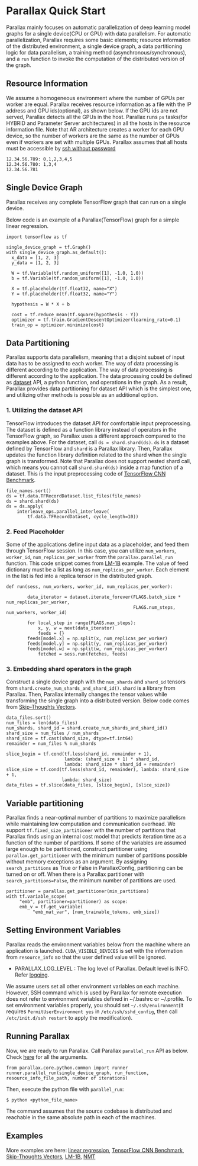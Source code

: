 # Parallax Quick Start
Parallax mainly focuses on automatic parallelization of deep learning model graphs for a single device(CPU or GPU) with data parallelism. For automatic parallelization, Parallax requires some basic elements; resource information of the distributed environment, a single device graph, a data partitioning logic for data parallelism, a training method (asynchronous/synchronous), and a `run` function to invoke the computation of the distributed version of the graph.

## Resource Information
We assume a homogeneous environment where the number of GPUs per worker are equal. Parallax receives resource information as a file with the IP address and GPU ids(optional), as shown below. If the GPU ids are not served, Parallax detects all the GPUs in the host. Parallax runs `ps` tasks(for HYBRID and Parameter Server architectures) in all the hosts in the resource information file.
Note that AR architecture creates a worker for each GPU device, so the number of workers are the same as the number of GPUs even if workers are set with multiple GPUs. Parallax assumes that all hosts must be accessible by [ssh without password](http://www.linuxproblem.org/art_9.html)
```shell
12.34.56.789: 0,1,2,3,4,5
12.34.56.780: 1,3,4
12.34.56.781
```

## Single Device Graph
Parallax receives any complete TensorFlow graph that can run on a single device.

Below code is an example of a Parallax(TensorFlow) graph for a simple linear regression.
```shell
import tensorflow as tf

single_device_graph = tf.Graph()
with single_device_graph.as_default():
  x_data = [1, 2, 3]
  y_data = [1, 2, 3]

  W = tf.Variable(tf.random_uniform([1], -1.0, 1.0))
  b = tf.Variable(tf.random_uniform([1], -1.0, 1.0))

  X = tf.placeholder(tf.float32, name="X")
  Y = tf.placeholder(tf.float32, name="Y")

  hypothesis = W * X + b

  cost = tf.reduce_mean(tf.square(hypothesis - Y))
  optimizer = tf.train.GradientDescentOptimizer(learning_rate=0.1)
  train_op = optimizer.minimize(cost)
```

## Data Partitioning
Parallax supports data parallelism, meaning that a disjoint subset of input data has to be assigned to each worker. The way of data processing is different according to the application. The way of data processing is different according to the application. The data processing could be defined as [dataset](https://www.tensorflow.org/api_docs/python/tf/data/Dataset) API, a python function, and operations in the graph. As a result, Parallax provides data partitioning for dataset API which is the simplest one, and utilizing other methods is possible as an additional option.

### 1. Utilizing the dataset API
TensorFlow introduces the dataset API for comfortable input preprocessing. The dataset is defined as a function library instead of operators in the TensorFlow graph, so Parallax uses a different approach compared to the examples above.
For the dataset, call `ds = shard.shard(ds)`. `ds` is a dataset defined by TensorFlow and `shard` is a Parallax library. Then, Parallax updates the function library definition related to the shard when the single graph is transformed. Note that Parallax does not support nested shard call, which means you cannot call `shard.shard(ds)` inside a map function of a dataset.
This is the input preprocessing code of [TensorFlow CNN Benchmark](https://github.com/snuspl/parallax/blob/master/parallax/parallax/examples/tf_cnn_benchmarks/preprocessing.py).
```shell
file_names.sort()
ds = tf.data.TFRecordDataset.list_files(file_names)
ds = shard.shard(ds)
ds = ds.apply(
    interleave_ops.parallel_interleave(
        tf.data.TFRecordDataset, cycle_length=10))
```

### 2. Feed Placeholder
Some of the applications define input data as a placeholder, and feed them through TensorFlow session. In this case, you can utilize `num_workers`, `worker_id`, `num_replicas_per_worker` from the `parallax.parallel_run` function. This code snippet comes from [LM-1B](https://github.com/snuspl/parallax/blob/master/parallax/parallax/examples/lm1b/lm1b_distributed_driver.py) example.
The value of feed dictionary must be a list as long as `num_replicas_per_worker`. Each element in the list is fed into a replica tensor in the distributed graph.

```shell
def run(sess, num_workers, worker_id, num_replicas_per_worker):

        data_iterator = dataset.iterate_forever(FLAGS.batch_size * num_replicas_per_worker,
                                                FLAGS.num_steps, num_workers, worker_id)

        for local_step in range(FLAGS.max_steps):
            x, y, w = next(data_iterator)
            feeds = {}
	    feeds[model.x] = np.split(x, num_replicas_per_worker)
	    feeds[model.y] = np.split(y, num_replicas_per_worker)
	    feeds[model.w] = np.split(w, num_replicas_per_worker)
            fetched = sess.run(fetches, feeds)
```
### 3. Embedding shard operators in the graph
Construct a single device graph with the `num_shards` and `shard_id` tensors from `shard.create_num_shards_and_shard_id()`. `shard` is a library from Parallax. Then, Parallax internally changes the tensor values while transforming the single graph into a distributed version. Below code comes from [Skip-Thoughts Vectors](https://github.com/snuspl/parallax/blob/master/parallax/parallax/examples/skip_thoughts/ops/input_ops.py).
```shell
data_files.sort()
num_files = len(data_files)
num_shards, shard_id = shard.create_num_shards_and_shard_id()
shard_size = num_files / num_shards
shard_size = tf.cast(shard_size, dtype=tf.int64)
remainder = num_files % num_shards

slice_begin = tf.cond(tf.less(shard_id, remainder + 1),
                      lambda: (shard_size + 1) * shard_id,
                      lambda: shard_size * shard_id + remainder)
slice_size = tf.cond(tf.less(shard_id, remainder), lambda: shard_size + 1,
                     lambda: shard_size)
data_files = tf.slice(data_files, [slice_begin], [slice_size])
```
## Variable partitioning
Parallax finds a near-optimal number of partitions to maximize parallelism while maintaining low computation and communication overhead. We support `tf.fixed_size_partitioner` with the number of partitions that Parallax finds using an internal cost model that predicts iteration time as a function of the number of partitions.
If some of the variables are assumed large enough to be partitioned, construct partitioner using `parallax.get_partitioner` with the minimum number of partitions possible without memory exceptions as an argument. By assigning `search_partitions` as True or False in ParallaxConfig, partitioning can be turned on or off. When there is a Parallax partitioner with `search_partitions=False`, the minimum number of partitions are used.
```shell
partitioner = parallax.get_partitioner(min_partitions)
with tf.variable_scope(
     "emb", partitioner=partitioner) as scope:
     emb_v = tf.get_variable(
          "emb_mat_var", [num_trainable_tokens, emb_size])
```

## Setting Environment Variables
Parallax reads the environment variables below from the machine where an application is launched. `CUDA_VISIBLE_DEVICES` is set with the information from `resource_info` so that the user defined value will be ignored.
* PARALLAX_LOG_LEVEL : The log level of Parallax. Default level is INFO. Refer [logging](https://docs.python.org/2/library/logging.html).

We assume users set all other environment variables on each machine. However, SSH command which is used by Parallax for remote execution does not refer to environment variables defined in ~/.bashrc or ~/.profile. To set environment variables properly, you should set `~/.ssh/environment`(it requires `PermitUserEnvironment yes` in `/etc/ssh/sshd_config`, then call `/etc/init.d/ssh restart` to apply the modification).

## Running Parallax
Now, we are ready to run Parallax. Call Parallax `parallel_run` API as below. Check [here](parallax_api.md) for all the arguments.
```Shell
from parallax.core.python.common import runner
runner.parallel_run(single_device_graph, run_function, resource_info_file_path, number of iterations)
```
Then, execute the python file with `parallel_run`:
```Shell
$ python <python_file_name>
```
The command assumes that the source codebase is distributed and reachable in the same absolute path in each of the machines.

## Examples

More examples are here: [linear regression](/parallax/parallax/examples/simple), [TensorFlow CNN Benchmark](/parallax/parallax/examples/tf_cnn_benchmarks), [Skip-Thoughts Vectors](/parallax/parallax/examples/skip_thoughts), [LM-1B](/parallax/parallax/examples/lm1b), [NMT](/parallax/parallax/examples/nmt)

